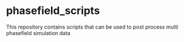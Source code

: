# phasefield_scripts
This repository contains scripts that can be used to post process multi phasefield simulation data
